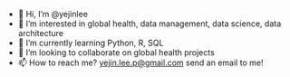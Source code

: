 - 👋 Hi, I’m @yejinlee
- 👀 I’m interested in global health, data management, data science, data architecture 
- 🌱 I’m currently learning Python, R, SQL
- 💞️ I’m looking to collaborate on global health projects 
- 📫 How to reach me? yejin.lee.p@gmail.com send an email to me! 

<!---
yejin1324/yejin1324 is a ✨ special ✨ repository because its `README.md` (this file) appears on your GitHub profile.
You can click the Preview link to take a look at your changes.
--->
